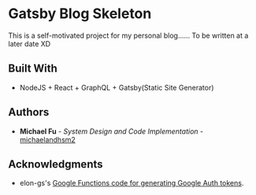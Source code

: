 # Gatsby Blog Skeleton

This is a self-motivated project for my personal blog......
To be written at a later date XD

## Built With

* NodeJS + React + GraphQL + Gatsby(Static Site Generator)

## Authors

* **Michael Fu** - *System Design and Code Implementation* - [michaelandhsm2](https://github.com/michaelandhsm2)

## Acknowledgments

* elon-gs's <a href="https://gist.github.com/elon-gs/d3672da9a54f6ad7b4f4c211b0c40121"> Google Functions code for generating Google Auth tokens</a>.
